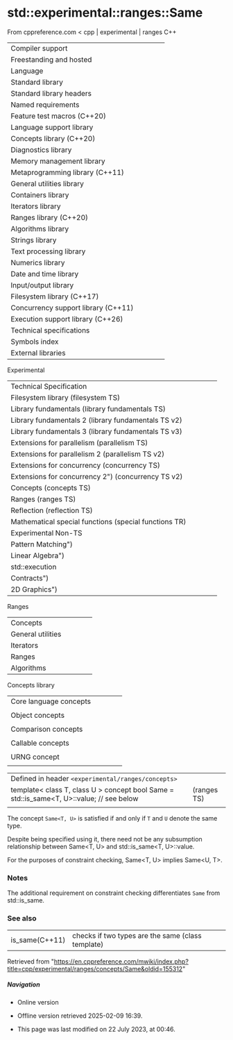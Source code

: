 # std::experimental::ranges::Same

From cppreference.com
< cpp‎ | experimental‎ | ranges
C++

|  |  |  |  |  |
| --- | --- | --- | --- | --- |
| Compiler support | | | | |
| Freestanding and hosted | | | | |
| Language | | | | |
| Standard library | | | | |
| Standard library headers | | | | |
| Named requirements | | | | |
| Feature test macros (C++20) | | | | |
| Language support library | | | | |
| Concepts library (C++20) | | | | |
| Diagnostics library | | | | |
| Memory management library | | | | |
| Metaprogramming library (C++11) | | | | |
| General utilities library | | | | |
| Containers library | | | | |
| Iterators library | | | | |
| Ranges library (C++20) | | | | |
| Algorithms library | | | | |
| Strings library | | | | |
| Text processing library | | | | |
| Numerics library | | | | |
| Date and time library | | | | |
| Input/output library | | | | |
| Filesystem library (C++17) | | | | |
| Concurrency support library (C++11) | | | | |
| Execution support library (C++26) | | | | |
| Technical specifications | | | | |
| Symbols index | | | | |
| External libraries | | | | |

Experimental

|  |  |  |  |  |
| --- | --- | --- | --- | --- |
| Technical Specification | | | | |
| Filesystem library (filesystem TS) | | | | |
| Library fundamentals (library fundamentals TS) | | | | |
| Library fundamentals 2 (library fundamentals TS v2) | | | | |
| Library fundamentals 3 (library fundamentals TS v3) | | | | |
| Extensions for parallelism (parallelism TS) | | | | |
| Extensions for parallelism 2 (parallelism TS v2) | | | | |
| Extensions for concurrency (concurrency TS) | | | | |
| Extensions for concurrency 2") (concurrency TS v2) | | | | |
| Concepts (concepts TS) | | | | |
| Ranges (ranges TS) | | | | |
| Reflection (reflection TS) | | | | |
| Mathematical special functions (special functions TR) | | | | |
| Experimental Non-TS | | | | |
| Pattern Matching") | | | | |
| Linear Algebra") | | | | |
| std::execution | | | | |
| Contracts") | | | | |
| 2D Graphics") | | | | |

Ranges

|  |  |  |  |  |
| --- | --- | --- | --- | --- |
| Concepts | | | | |
| General utilities | | | | |
| Iterators | | | | |
| Ranges | | | | |
| Algorithms | | | | |

Concepts library

|  |  |  |  |  |
| --- | --- | --- | --- | --- |
| Core language concepts | | | | |
| |  |  |  |  |  | | --- | --- | --- | --- | --- | | ****Same**** | | | | | | DerivedFrom | | | | | | ConvertibleTo | | | | | | |  |  |  |  |  | | --- | --- | --- | --- | --- | | CommonReference | | | | | | Common | | | | | |  | | | | | | |  |  |  |  |  | | --- | --- | --- | --- | --- | | Integral | | | | | | SignedIntegral | | | | | | UnsignedIntegral | | | | | | |  |  |  |  |  | | --- | --- | --- | --- | --- | | Assignable | | | | | | SwappableSwappableWith | | | | | |
| Object concepts | | | | |
| |  |  |  |  |  | | --- | --- | --- | --- | --- | | Destructible | | | | | | Constructible | | | | | | DefaultConstructible | | | | | | |  |  |  |  |  | | --- | --- | --- | --- | --- | | MoveConstructible | | | | | | CopyConstructible | | | | | |  | | | | | | |  |  |  |  |  | | --- | --- | --- | --- | --- | | Movable | | | | | | Copyable | | | | | |  | | | | | | |  |  |  |  |  | | --- | --- | --- | --- | --- | | Semiregular | | | | | | Regular | | | | | |  | | | | | |
| Comparison concepts | | | | |
| |  |  |  |  |  | | --- | --- | --- | --- | --- | | Boolean | | | | | |  | | | | | | |  |  |  |  |  | | --- | --- | --- | --- | --- | | WeaklyEqualityComparableWith | | | | | |  | | | | | | |  |  |  |  |  | | --- | --- | --- | --- | --- | | EqualityComparableEqualityComparableWith | | | | | | |  |  |  |  |  | | --- | --- | --- | --- | --- | | StrictTotallyOrderedStrictTotallyOrderedWith | | | | | |
| Callable concepts | | | | |
| |  |  |  |  |  | | --- | --- | --- | --- | --- | | InvocableRegularInvocable | | | | | | |  |  |  |  |  | | --- | --- | --- | --- | --- | | Predicate | | | | | |  | | | | | | |  |  |  |  |  | | --- | --- | --- | --- | --- | | Relation | | | | | |  | | | | | | |  |  |  |  |  | | --- | --- | --- | --- | --- | | StrictWeakOrder | | | | | |  | | | | | |
| URNG concept | | | | |
| |  |  |  |  |  | | --- | --- | --- | --- | --- | | UniformRandomNumberGenerator | | | | | |

|  |  |  |
| --- | --- | --- |
| Defined in header `<experimental/ranges/concepts>` |  |  |
| template< class T, class U >  concept bool Same = std::is_same<T, U>::value; // see below |  | (ranges TS) |
|  |  |  |

The concept `Same<T, U>` is satisfied if and only if `T` and `U` denote the same type.

Despite being specified using it, there need not be any subsumption relationship between Same<T, U> and std::is_same<T, U>::value.

For the purposes of constraint checking, Same<T, U> implies Same<U, T>.

### Notes

The additional requirement on constraint checking differentiates `Same` from std::is_same.

### See also

|  |  |
| --- | --- |
| is_same(C++11) | checks if two types are the same   (class template) |

Retrieved from "<https://en.cppreference.com/mwiki/index.php?title=cpp/experimental/ranges/concepts/Same&oldid=155312>"

##### Navigation

- Online version
- Offline version retrieved 2025-02-09 16:39.

- This page was last modified on 22 July 2023, at 00:46.